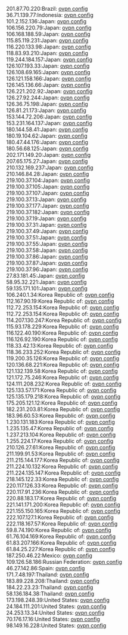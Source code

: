 201.87.70.220:Brazil: [ovpn config](vpn/201_87_70_220.ovpn)  
36.71.139.77:Indonesia: [ovpn config](vpn/36_71_139_77.ovpn)  
101.2.152.136:Japan: [ovpn config](vpn/101_2_152_136.ovpn)  
106.156.220.79:Japan: [ovpn config](vpn/106_156_220_79.ovpn)  
106.168.188.59:Japan: [ovpn config](vpn/106_168_188_59.ovpn)  
115.85.119.231:Japan: [ovpn config](vpn/115_85_119_231.ovpn)  
116.220.133.98:Japan: [ovpn config](vpn/116_220_133_98.ovpn)  
118.83.93.210:Japan: [ovpn config](vpn/118_83_93_210.ovpn)  
119.244.184.157:Japan: [ovpn config](vpn/119_244_184_157.ovpn)  
126.107.193.33:Japan: [ovpn config](vpn/126_107_193_33.ovpn)  
126.108.69.165:Japan: [ovpn config](vpn/126_108_69_165.ovpn)  
126.121.158.166:Japan: [ovpn config](vpn/126_121_158_166.ovpn)  
126.145.136.66:Japan: [ovpn config](vpn/126_145_136_66.ovpn)  
126.221.202.92:Japan: [ovpn config](vpn/126_221_202_92.ovpn)  
126.27.92.244:Japan: [ovpn config](vpn/126_27_92_244.ovpn)  
126.36.75.198:Japan: [ovpn config](vpn/126_36_75_198.ovpn)  
126.81.21.173:Japan: [ovpn config](vpn/126_81_21_173.ovpn)  
153.144.72.206:Japan: [ovpn config](vpn/153_144_72_206.ovpn)  
153.231.164.137:Japan: [ovpn config](vpn/153_231_164_137.ovpn)  
180.144.58.41:Japan: [ovpn config](vpn/180_144_58_41.ovpn)  
180.19.104.62:Japan: [ovpn config](vpn/180_19_104_62.ovpn)  
180.47.44.176:Japan: [ovpn config](vpn/180_47_44_176.ovpn)  
180.56.68.125:Japan: [ovpn config](vpn/180_56_68_125.ovpn)  
202.171.149.20:Japan: [ovpn config](vpn/202_171_149_20.ovpn)  
207.65.175.27:Japan: [ovpn config](vpn/207_65_175_27.ovpn)  
210.132.169.237:Japan: [ovpn config](vpn/210_132_169_237.ovpn)  
210.146.84.28:Japan: [ovpn config](vpn/210_146_84_28.ovpn)  
219.100.37.104:Japan: [ovpn config](vpn/219_100_37_104.ovpn)  
219.100.37.105:Japan: [ovpn config](vpn/219_100_37_105.ovpn)  
219.100.37.107:Japan: [ovpn config](vpn/219_100_37_107.ovpn)  
219.100.37.13:Japan: [ovpn config](vpn/219_100_37_13.ovpn)  
219.100.37.177:Japan: [ovpn config](vpn/219_100_37_177.ovpn)  
219.100.37.182:Japan: [ovpn config](vpn/219_100_37_182.ovpn)  
219.100.37.19:Japan: [ovpn config](vpn/219_100_37_19.ovpn)  
219.100.37.31:Japan: [ovpn config](vpn/219_100_37_31.ovpn)  
219.100.37.49:Japan: [ovpn config](vpn/219_100_37_49.ovpn)  
219.100.37.51:Japan: [ovpn config](vpn/219_100_37_51.ovpn)  
219.100.37.55:Japan: [ovpn config](vpn/219_100_37_55.ovpn)  
219.100.37.58:Japan: [ovpn config](vpn/219_100_37_58.ovpn)  
219.100.37.86:Japan: [ovpn config](vpn/219_100_37_86.ovpn)  
219.100.37.87:Japan: [ovpn config](vpn/219_100_37_87.ovpn)  
219.100.37.96:Japan: [ovpn config](vpn/219_100_37_96.ovpn)  
27.83.181.45:Japan: [ovpn config](vpn/27_83_181_45.ovpn)  
58.95.32.221:Japan: [ovpn config](vpn/58_95_32_221.ovpn)  
59.135.171.101:Japan: [ovpn config](vpn/59_135_171_101.ovpn)  
106.240.1.34:Korea Republic of: [ovpn config](vpn/106_240_1_34.ovpn)  
112.167.90.19:Korea Republic of: [ovpn config](vpn/112_167_90_19.ovpn)  
112.72.253.154:Korea Republic of: [ovpn config](vpn/112_72_253_154.ovpn)  
112.72.253.154:Korea Republic of: [ovpn config](vpn/112_72_253_154.ovpn)  
114.207.130.247:Korea Republic of: [ovpn config](vpn/114_207_130_247.ovpn)  
115.93.178.229:Korea Republic of: [ovpn config](vpn/115_93_178_229.ovpn)  
116.122.40.190:Korea Republic of: [ovpn config](vpn/116_122_40_190.ovpn)  
116.126.92.190:Korea Republic of: [ovpn config](vpn/116_126_92_190.ovpn)  
118.33.42.13:Korea Republic of: [ovpn config](vpn/118_33_42_13.ovpn)  
118.36.233.252:Korea Republic of: [ovpn config](vpn/118_36_233_252.ovpn)  
119.200.35.126:Korea Republic of: [ovpn config](vpn/119_200_35_126.ovpn)  
120.136.68.221:Korea Republic of: [ovpn config](vpn/120_136_68_221.ovpn)  
121.132.139.58:Korea Republic of: [ovpn config](vpn/121_132_139_58.ovpn)  
121.172.75.246:Korea Republic of: [ovpn config](vpn/121_172_75_246.ovpn)  
124.111.208.232:Korea Republic of: [ovpn config](vpn/124_111_208_232.ovpn)  
125.133.57.171:Korea Republic of: [ovpn config](vpn/125_133_57_171.ovpn)  
125.135.179.218:Korea Republic of: [ovpn config](vpn/125_135_179_218.ovpn)  
175.205.121.12:Korea Republic of: [ovpn config](vpn/175_205_121_12.ovpn)  
182.231.203.81:Korea Republic of: [ovpn config](vpn/182_231_203_81.ovpn)  
183.96.60.53:Korea Republic of: [ovpn config](vpn/183_96_60_53.ovpn)  
1.230.131.183:Korea Republic of: [ovpn config](vpn/1_230_131_183.ovpn)  
1.235.135.47:Korea Republic of: [ovpn config](vpn/1_235_135_47.ovpn)  
1.237.213.104:Korea Republic of: [ovpn config](vpn/1_237_213_104.ovpn)  
1.255.224.17:Korea Republic of: [ovpn config](vpn/1_255_224_17.ovpn)  
210.126.27.61:Korea Republic of: [ovpn config](vpn/210_126_27_61.ovpn)  
211.199.91.53:Korea Republic of: [ovpn config](vpn/211_199_91_53.ovpn)  
211.215.144.177:Korea Republic of: [ovpn config](vpn/211_215_144_177.ovpn)  
211.224.10.132:Korea Republic of: [ovpn config](vpn/211_224_10_132.ovpn)  
211.224.135.147:Korea Republic of: [ovpn config](vpn/211_224_135_147.ovpn)  
218.145.122.33:Korea Republic of: [ovpn config](vpn/218_145_122_33.ovpn)  
220.117.126.33:Korea Republic of: [ovpn config](vpn/220_117_126_33.ovpn)  
220.117.91.236:Korea Republic of: [ovpn config](vpn/220_117_91_236.ovpn)  
220.88.183.17:Korea Republic of: [ovpn config](vpn/220_88_183_17.ovpn)  
221.141.171.200:Korea Republic of: [ovpn config](vpn/221_141_171_200.ovpn)  
221.155.150.165:Korea Republic of: [ovpn config](vpn/221_155_150_165.ovpn)  
222.107.127.1:Korea Republic of: [ovpn config](vpn/222_107_127_1.ovpn)  
222.118.167.57:Korea Republic of: [ovpn config](vpn/222_118_167_57.ovpn)  
59.8.74.190:Korea Republic of: [ovpn config](vpn/59_8_74_190.ovpn)  
61.76.104.169:Korea Republic of: [ovpn config](vpn/61_76_104_169.ovpn)  
61.83.207.166:Korea Republic of: [ovpn config](vpn/61_83_207_166.ovpn)  
61.84.25.227:Korea Republic of: [ovpn config](vpn/61_84_25_227.ovpn)  
187.250.46.22:Mexico: [ovpn config](vpn/187_250_46_22.ovpn)  
109.126.58.186:Russian Federation: [ovpn config](vpn/109_126_58_186.ovpn)  
46.27.142.86:Spain: [ovpn config](vpn/46_27_142_86.ovpn)  
171.7.48.197:Thailand: [ovpn config](vpn/171_7_48_197.ovpn)  
183.89.228.208:Thailand: [ovpn config](vpn/183_89_228_208.ovpn)  
184.22.23.23:Thailand: [ovpn config](vpn/184_22_23_23.ovpn)  
58.136.184.38:Thailand: [ovpn config](vpn/58_136_184_38.ovpn)  
173.198.248.39:United States: [ovpn config](vpn/173_198_248_39.ovpn)  
24.184.111.201:United States: [ovpn config](vpn/24_184_111_201.ovpn)  
24.253.13.34:United States: [ovpn config](vpn/24_253_13_34.ovpn)  
70.176.17.16:United States: [ovpn config](vpn/70_176_17_16.ovpn)  
98.149.16.228:United States: [ovpn config](vpn/98_149_16_228.ovpn)  
